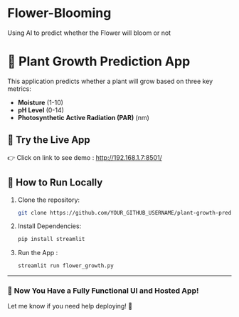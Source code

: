 # Flower-Blooming
Using AI to predict whether the Flower will bloom or not

# 🌱 Plant Growth Prediction App

This application predicts whether a plant will grow based on three key metrics:
- **Moisture** (1-10)
- **pH Level** (0-14)
- **Photosynthetic Active Radiation (PAR)** (nm)

## 🔗 Try the Live App
👉 Click on link to see demo : http://192.168.1.7:8501/

## 🚀 How to Run Locally
1. Clone the repository:
   ```bash
   git clone https://github.com/YOUR_GITHUB_USERNAME/plant-growth-prediction.git

2. Install Dependencies:
   ```bash
   pip install streamlit

3. Run the App :
   ```bash
   streamlit run flower_growth.py

---

### 🎉 **Now You Have a Fully Functional UI and Hosted App!**
Let me know if you need help deploying! 🚀
